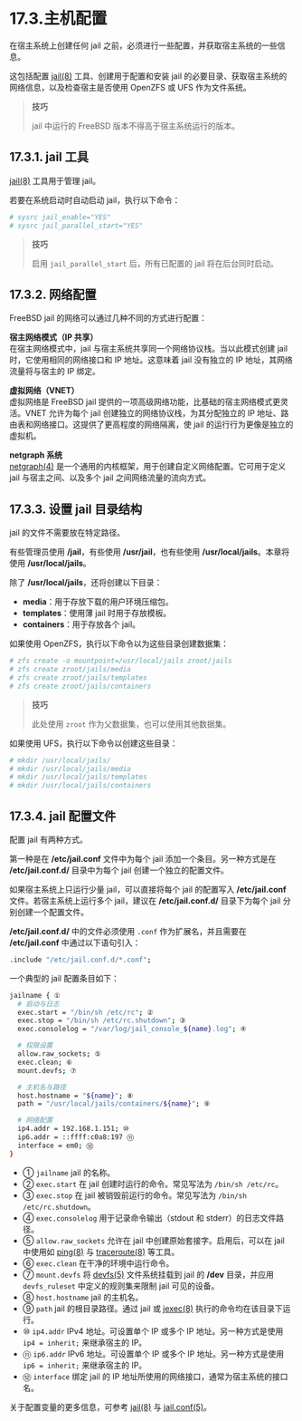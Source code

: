 # 17.3.主机配置

在宿主系统上创建任何 jail 之前，必须进行一些配置，并获取宿主系统的一些信息。

这包括配置 [jail(8)](https://man.freebsd.org/cgi/man.cgi?query=jail&sektion=8&format=html) 工具、创建用于配置和安装 jail 的必要目录、获取宿主系统的网络信息，以及检查宿主是否使用 OpenZFS 或 UFS 作为文件系统。

>**技巧**
>
>jail 中运行的 FreeBSD 版本不得高于宿主系统运行的版本。

## 17.3.1. jail 工具

[jail(8)](https://man.freebsd.org/cgi/man.cgi?query=jail&sektion=8&format=html) 工具用于管理 jail。

若要在系统启动时自动启动 jail，执行以下命令：

```sh
# sysrc jail_enable="YES"
# sysrc jail_parallel_start="YES"
```

>**技巧**
>
>启用 `jail_parallel_start` 后，所有已配置的 jail 将在后台同时启动。

## 17.3.2. 网络配置

FreeBSD jail 的网络可以通过几种不同的方式进行配置：

**宿主网络模式（IP 共享）**  
在宿主网络模式中，jail 与宿主系统共享同一个网络协议栈。当以此模式创建 jail 时，它使用相同的网络接口和 IP 地址。这意味着 jail 没有独立的 IP 地址，其网络流量将与宿主的 IP 绑定。

**虚拟网络（VNET）**  
虚拟网络是 FreeBSD jail 提供的一项高级网络功能，比基础的宿主网络模式更灵活。VNET 允许为每个 jail 创建独立的网络协议栈，为其分配独立的 IP 地址、路由表和网络接口。这提供了更高程度的网络隔离，使 jail 的运行行为更像是独立的虚拟机。

**netgraph 系统**  
[netgraph(4)](https://man.freebsd.org/cgi/man.cgi?query=netgraph&sektion=4&format=html) 是一个通用的内核框架，用于创建自定义网络配置。它可用于定义 jail 与宿主之间、以及多个 jail 之间网络流量的流向方式。

## 17.3.3. 设置 jail 目录结构

jail 的文件不需要放在特定路径。

有些管理员使用 **/jail**，有些使用 **/usr/jail**，也有些使用 **/usr/local/jails**。本章将使用 **/usr/local/jails**。

除了 **/usr/local/jails**，还将创建以下目录：

- **media**：用于存放下载的用户环境压缩包。
- **templates**：使用薄 jail 时用于存放模板。
- **containers**：用于存放各个 jail。

如果使用 OpenZFS，执行以下命令以为这些目录创建数据集：

```sh
# zfs create -o mountpoint=/usr/local/jails zroot/jails
# zfs create zroot/jails/media
# zfs create zroot/jails/templates
# zfs create zroot/jails/containers
```

>**技巧**
>
> 此处使用 `zroot` 作为父数据集，也可以使用其他数据集。

如果使用 UFS，执行以下命令以创建这些目录：

```sh
# mkdir /usr/local/jails/
# mkdir /usr/local/jails/media
# mkdir /usr/local/jails/templates
# mkdir /usr/local/jails/containers
```

## 17.3.4. jail 配置文件

配置 jail 有两种方式。

第一种是在 **/etc/jail.conf** 文件中为每个 jail 添加一个条目。另一种方式是在 **/etc/jail.conf.d/** 目录中为每个 jail 创建一个独立的配置文件。

如果宿主系统上只运行少量 jail，可以直接将每个 jail 的配置写入 **/etc/jail.conf** 文件。若宿主系统上运行多个 jail，建议在 **/etc/jail.conf.d/** 目录下为每个 jail 分别创建一个配置文件。

**/etc/jail.conf.d/** 中的文件必须使用 `.conf` 作为扩展名，并且需要在 **/etc/jail.conf** 中通过以下语句引入：

```sh
.include "/etc/jail.conf.d/*.conf";
```

一个典型的 jail 配置条目如下：

```sh
jailname { ①
  # 启动与日志
  exec.start = "/bin/sh /etc/rc"; ②
  exec.stop = "/bin/sh /etc/rc.shutdown"; ③
  exec.consolelog = "/var/log/jail_console_${name}.log"; ④

  # 权限设置
  allow.raw_sockets; ⑤
  exec.clean; ⑥
  mount.devfs; ⑦

  # 主机名与路径
  host.hostname = "${name}"; ⑧
  path = "/usr/local/jails/containers/${name}"; ⑨

  # 网络配置
  ip4.addr = 192.168.1.151; ⑩
  ip6.addr = ::ffff:c0a8:197 ⑪
  interface = em0; ⑫
}
```

- ① `jailname`  jail 的名称。
- ② `exec.start` 在 jail 创建时运行的命令。常见写法为 `/bin/sh /etc/rc`。
- ③ `exec.stop`  在 jail 被销毁前运行的命令。常见写法为 `/bin/sh /etc/rc.shutdown`。
- ④ `exec.consolelog` 用于记录命令输出（stdout 和 stderr）的日志文件路径。
- ⑤ `allow.raw_sockets` 允许在 jail 中创建原始套接字。启用后，可以在 jail 中使用如 [ping(8)](https://man.freebsd.org/cgi/man.cgi?query=ping&sektion=8&format=html) 与 [traceroute(8)](https://man.freebsd.org/cgi/man.cgi?query=traceroute&sektion=8&format=html) 等工具。
- ⑥ `exec.clean` 在干净的环境中运行命令。
- ⑦ `mount.devfs` 将 [devfs(5)](https://man.freebsd.org/cgi/man.cgi?query=devfs&sektion=5&format=html) 文件系统挂载到 jail 的 **/dev** 目录，并应用 `devfs_ruleset` 中定义的规则集来限制 jail 可见的设备。
- ⑧ `host.hostname` jail 的主机名。
- ⑨ `path` jail 的根目录路径。通过 jail 或 [jexec(8)](https://man.freebsd.org/cgi/man.cgi?query=jexec&sektion=8&format=html) 执行的命令均在该目录下运行。
- ⑩ `ip4.addr` IPv4 地址。可设置单个 IP 或多个 IP 地址。另一种方式是使用 `ip4 = inherit;` 来继承宿主的 IP。
- ⑪ `ip6.addr` IPv6 地址。可设置单个 IP 或多个 IP 地址。另一种方式是使用 `ip6 = inherit;` 来继承宿主的 IP。
- ⑫ `interface` 绑定 jail 的 IP 地址所使用的网络接口，通常为宿主系统的接口名。

关于配置变量的更多信息，可参考 [jail(8)](https://man.freebsd.org/cgi/man.cgi?query=jail&sektion=8&format=html) 与 [jail.conf(5)](https://man.freebsd.org/cgi/man.cgi?query=jail.conf&sektion=5&format=html)。
